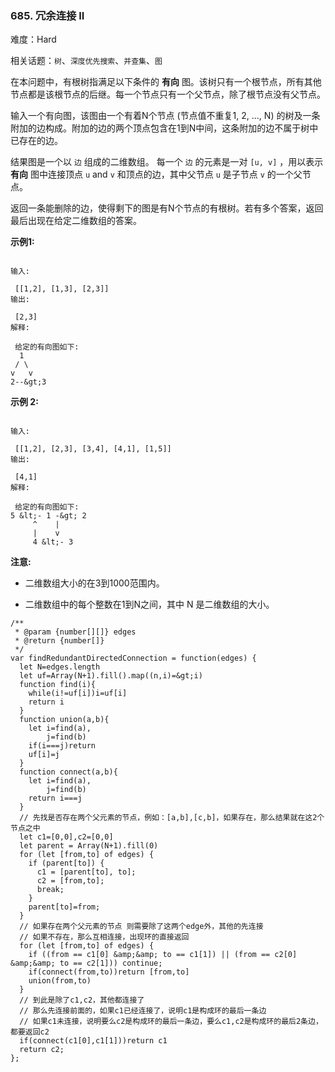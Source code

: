 ### 685. 冗余连接 II

难度：Hard

相关话题：`树`、`深度优先搜索`、`并查集`、`图`

在本问题中，有根树指满足以下条件的 **有向** 图。该树只有一个根节点，所有其他节点都是该根节点的后继。每一个节点只有一个父节点，除了根节点没有父节点。



输入一个有向图，该图由一个有着N个节点 (节点值不重复1, 2, ..., N) 的树及一条附加的边构成。附加的边的两个顶点包含在1到N中间，这条附加的边不属于树中已存在的边。



结果图是一个以 `边` 组成的二维数组。 每一个 `边`  的元素是一对  `[u, v]` ，用以表示 **有向** 图中连接顶点  `u`  and  `v` 和顶点的边，其中父节点 `u` 是子节点 `v` 的一个父节点。



返回一条能删除的边，使得剩下的图是有N个节点的有根树。若有多个答案，返回最后出现在给定二维数组的答案。



 **示例1:** 





```

输入:

 [[1,2], [1,3], [2,3]]
输出:

 [2,3]
解释:

 给定的有向图如下:
  1
 / \
v   v
2--&gt;3

```

 **示例 2:** 





```

输入:

 [[1,2], [2,3], [3,4], [4,1], [1,5]]
输出:

 [4,1]
解释:

 给定的有向图如下:
5 &lt;- 1 -&gt; 2
     ^    |
     |    v
     4 &lt;- 3

```

 **注意:** 





* 二维数组大小的在3到1000范围内。

* 二维数组中的每个整数在1到N之间，其中 N 是二维数组的大小。






```
/**
 * @param {number[][]} edges
 * @return {number[]}
 */
var findRedundantDirectedConnection = function(edges) {
  let N=edges.length
  let uf=Array(N+1).fill().map((n,i)=&gt;i)
  function find(i){
    while(i!=uf[i])i=uf[i]
    return i
  }
  function union(a,b){
    let i=find(a),
        j=find(b)
    if(i===j)return
    uf[i]=j
  }
  function connect(a,b){
    let i=find(a),
        j=find(b)
    return i===j
  }
  // 先找是否存在两个父元素的节点，例如：[a,b],[c,b]，如果存在，那么结果就在这2个节点之中
  let c1=[0,0],c2=[0,0]
  let parent = Array(N+1).fill(0)
  for (let [from,to] of edges) {
    if (parent[to]) {
      c1 = [parent[to], to];
      c2 = [from,to];
      break;
    }
    parent[to]=from;
  }
  // 如果存在两个父元素的节点 则需要除了这两个edge外，其他的先连接
  // 如果不存在，那么互相连接，出现环的直接返回
  for (let [from,to] of edges) {
    if ((from == c1[0] &amp;&amp; to == c1[1]) || (from == c2[0] &amp;&amp; to == c2[1])) continue;
    if(connect(from,to))return [from,to]
    union(from,to)
  }
  // 到此是除了c1,c2，其他都连接了
  // 那么先连接前面的，如果c1已经连接了，说明c1是构成环的最后一条边
  // 如果c1未连接，说明要么c2是构成环的最后一条边，要么c1,c2是构成环的最后2条边，都要返回c2
  if(connect(c1[0],c1[1]))return c1
  return c2;    
};



```
